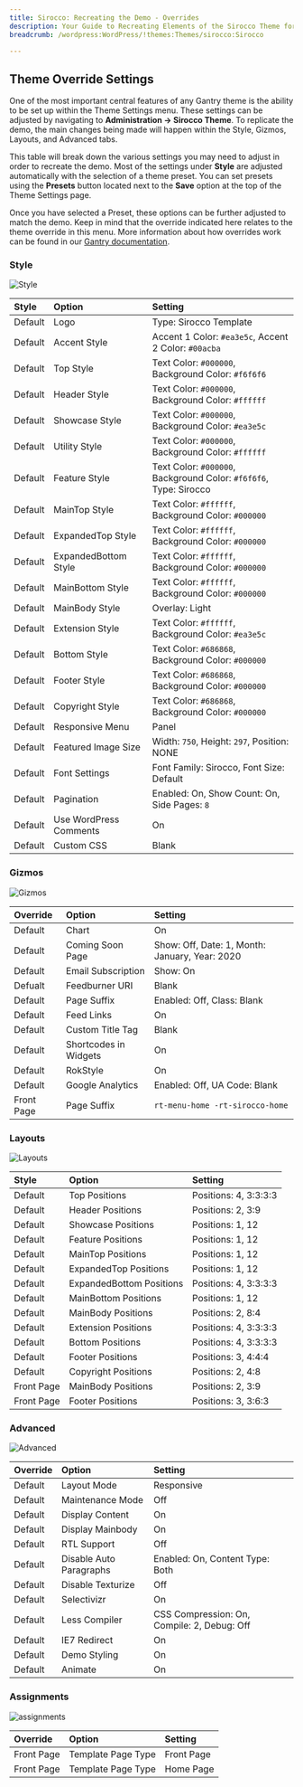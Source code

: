 ```yaml
---
title: Sirocco: Recreating the Demo - Overrides
description: Your Guide to Recreating Elements of the Sirocco Theme for WordPress
breadcrumb: /wordpress:WordPress/!themes:Themes/sirocco:Sirocco

---
```


Theme Override Settings
-----

One of the most important central features of any Gantry theme is the ability to be set up within the Theme Settings menu. These settings can be adjusted by navigating to **Administration -> Sirocco Theme**. To replicate the demo, the main changes being made will happen within the Style, Gizmos, Layouts, and Advanced tabs.

This table will break down the various settings you may need to adjust in order to recreate the demo. Most of the settings under **Style** are adjusted automatically with the selection of a theme preset. You can set presets using the **Presets** button located next to the **Save** option at the top of the Theme Settings page.

Once you have selected a Preset, these options can be further adjusted to match the demo. Keep in mind that the override indicated here relates to the theme override in this menu. More information about how overrides work can be found in our [Gantry documentation](http://docs.gantry.org/gantry4/configure).

### Style

![Style](assets/setstyle.jpeg)

| Style   | Option                 | Setting                                                                        |
| :------ | :--------------------- | :----------------------------------------------------------------------------- |
| Default | Logo                   | Type: Sirocco Template                                                         |
| Default | Accent Style           | Accent 1 Color: `#ea3e5c`, Accent 2 Color: `#00acba`                           |
| Default | Top Style              | Text Color: `#000000`, Background Color: `#f6f6f6`                             |
| Default | Header Style           | Text Color: `#000000`, Background Color: `#ffffff`                             |
| Default | Showcase Style         | Text Color: `#000000`, Background Color: `#ea3e5c`                             |
| Default | Utility Style          | Text Color: `#000000`, Background Color: `#ffffff`                             |
| Default | Feature Style          | Text Color: `#000000`, Background Color: `#f6f6f6`, Type: Sirocco              |
| Default | MainTop Style          | Text Color: `#ffffff`, Background Color: `#000000`                             |
| Default | ExpandedTop Style      | Text Color: `#ffffff`, Background Color: `#000000`                             |
| Default | ExpandedBottom Style   | Text Color: `#ffffff`, Background Color: `#000000`                             |
| Default | MainBottom Style       | Text Color: `#ffffff`, Background Color: `#000000`                             |
| Default | MainBody Style         | Overlay: Light                                                                 |
| Default | Extension Style        | Text Color: `#ffffff`, Background Color: `#ea3e5c`                             |
| Default | Bottom Style           | Text Color: `#686868`, Background Color: `#000000`                             |
| Default | Footer Style           | Text Color: `#686868`, Background Color: `#000000`                             |
| Default | Copyright Style        | Text Color: `#686868`, Background Color: `#000000`                             |
| Default | Responsive Menu        | Panel                                                                          |
| Default | Featured Image Size    | Width: `750`, Height: `297`, Position: NONE                                    |
| Default | Font Settings          | Font Family: Sirocco, Font Size: Default                                       |
| Default | Pagination             | Enabled: On, Show Count: On, Side Pages: `8`                                   |
| Default | Use WordPress Comments | On                                                                             |
| Default | Custom CSS             | Blank                                                                          |

### Gizmos

![Gizmos](assets/setgizmos.jpeg)

| Override   | Option                | Setting                                        |
| :--------- | :-------------------- | :--------------------------------------------- |
| Default    | Chart                 | On                                             |
| Default    | Coming Soon Page      | Show: Off, Date: 1, Month: January, Year: 2020 |
| Default    | Email Subscription    | Show: On                                       |
| Defualt    | Feedburner URI        | Blank                                          |
| Default    | Page Suffix           | Enabled: Off, Class: Blank                     |
| Default    | Feed Links            | On                                             |
| Default    | Custom Title Tag      | Blank                                          |
| Default    | Shortcodes in Widgets | On                                             |
| Default    | RokStyle              | On                                             |
| Default    | Google Analytics      | Enabled: Off, UA Code: Blank                   |
| Front Page | Page Suffix           | `rt-menu-home -rt-sirocco-home`                |

### Layouts

![Layouts](assets/setlayouts.jpeg)

| Style      | Option                   | Setting               |
| :------    | :----------------------- | :-------------------- |
| Default    | Top Positions            | Positions: 4, 3:3:3:3 |
| Default    | Header Positions         | Positions: 2, 3:9     |
| Default    | Showcase Positions       | Positions: 1, 12      |
| Default    | Feature Positions        | Positions: 1, 12      |
| Default    | MainTop Positions        | Positions: 1, 12      |
| Default    | ExpandedTop Positions    | Positions: 1, 12      |
| Default    | ExpandedBottom Positions | Positions: 4, 3:3:3:3 |
| Default    | MainBottom Positions     | Positions: 1, 12      |
| Default    | MainBody Positions       | Positions: 2, 8:4     |
| Default    | Extension Positions      | Positions: 4, 3:3:3:3 |
| Default    | Bottom Positions         | Positions: 4, 3:3:3:3 |
| Default    | Footer Positions         | Positions: 3, 4:4:4   |
| Default    | Copyright Positions      | Positions: 2, 4:8     |
| Front Page | MainBody Positions       | Positions: 2, 3:9     |
| Front Page | Footer Positions         | Positions: 3, 3:6:3   |

### Advanced

![Advanced](assets/setadvanced.jpeg)

|  Override  |          Option         |                   Setting                   |
| :--------- | :---------------------- | :------------------------------------------ |
| Default    | Layout Mode             | Responsive                                  |
| Default    | Maintenance Mode        | Off                                         |
| Default    | Display Content         | On                                          |
| Default    | Display Mainbody        | On                                          |
| Default    | RTL Support             | Off                                         |
| Default    | Disable Auto Paragraphs | Enabled: On, Content Type: Both             |
| Default    | Disable Texturize       | Off                                         |
| Default    | Selectivizr             | On                                          |
| Default    | Less Compiler           | CSS Compression: On, Compile: 2, Debug: Off |
| Default    | IE7 Redirect            | On                                          |
| Default    | Demo Styling            | On                                          |
| Default    | Animate                 | On                                          |

### Assignments

![assignments](assets/setassignments.jpeg)

| Override    | Option             | Setting     |
| :---------- | :----------        | :---------- |
| Front Page  | Template Page Type | Front Page  |
| Front Page  | Template Page Type | Home Page   |
